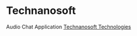 # Technanosoft
Audio Chat Application
<a href="https://technanosoft.com">Technanosoft Technologies</a>
